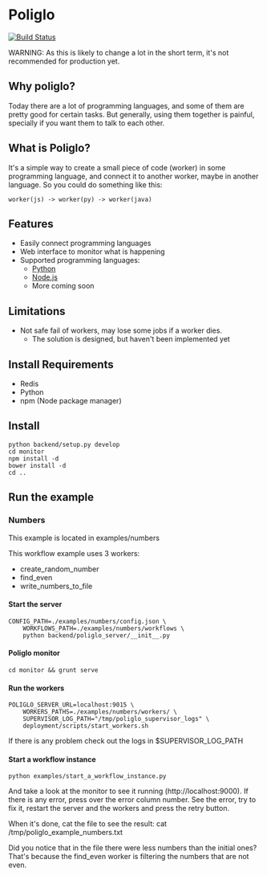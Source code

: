 Poliglo
=======
[![Build Status](https://travis-ci.org/dperezrada/poliglo.svg?branch=master)](https://travis-ci.org/dperezrada/poliglo)


WARNING: As this is likely to change a lot in the short term, it's not recommended for production yet.

## Why poliglo?
Today there are a lot of programming languages, and some of them are pretty good for certain tasks.
But generally, using them together is painful, specially if you want them to talk to each other.
## What is Poliglo?
It's a simple way to create a small piece of code (worker) in some programming language, and connect it to another worker, maybe in another language. So you could do something like this:

    worker(js) -> worker(py) -> worker(java)

## Features
+ Easily connect programming languages
+ Web interface to monitor what is happening
+ Supported programming languages:
    * [Python](https://github.com/dperezrada/poliglo-py "Poliglo-py")
    * [Node.js](https://github.com/dperezrada/poliglo-js "Poliglo-js")
    * More coming soon

## Limitations
+ Not safe fail of workers, may lose some jobs if a worker dies.
    * The solution is designed, but haven't been implemented yet

## Install Requirements
 * Redis
 * Python
 * npm (Node package manager)

## Install
    python backend/setup.py develop
    cd monitor
    npm install -d
    bower install -d
    cd ..


## Run the example
### Numbers
This example is located in
    examples/numbers

This workflow example uses 3 workers:
+ create_random_number
+ find_even
+ write_numbers_to_file

#### Start the server
    CONFIG_PATH=./examples/numbers/config.json \
        WORKFLOWS_PATH=./examples/numbers/workflows \
        python backend/poliglo_server/__init__.py
#### Poliglo monitor
    cd monitor && grunt serve

#### Run the workers
    POLIGLO_SERVER_URL=localhost:9015 \
        WORKERS_PATHS=./examples/numbers/workers/ \
        SUPERVISOR_LOG_PATH="/tmp/poliglo_supervisor_logs" \
        deployment/scripts/start_workers.sh

If there is any problem check out the logs in $SUPERVISOR_LOG_PATH

#### Start a workflow instance
    python examples/start_a_workflow_instance.py

And take a look at the monitor to see it running (http://localhost:9000).
If there is any error, press over the error column number. See the error, try to fix it, restart the server and the workers and press the retry button.

When it's done, cat the file to see the result:
cat /tmp/poliglo_example_numbers.txt

Did you notice that in the file there were less numbers than the initial ones? That's because the find_even worker is filtering the numbers that are not even.






